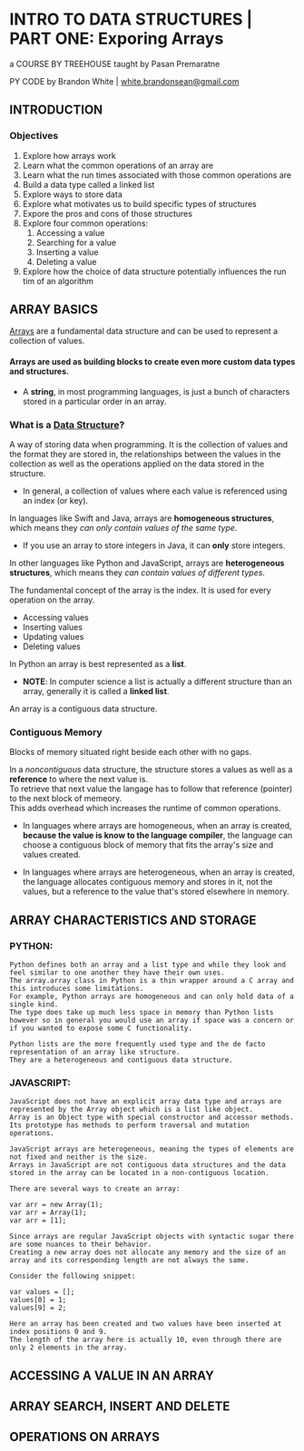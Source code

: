 # INTRO TO DATA STRUCTURES | PART ONE: Exporing Arrays

a COURSE BY TREEHOUSE
taught by Pasan Premaratne

PY CODE by Brandon White | white.brandonsean@gmail.com

## INTRODUCTION

### Objectives
1. Explore how arrays work
2. Learn what the common operations of an array are
3. Learn what the run times associated with those common operations are
4. Build a data type called a linked list
5. Explore ways to store data
6. Explore what motivates us to build specific types of structures
7. Expore the pros and cons of those structures
8. Explore four common operations:
    1. Accessing a value
    2. Searching for a value
    3. Inserting a value
    4. Deleting a value
9. Explore how the choice of data structure potentially influences the run tim of an algorithm

## ARRAY BASICS

[Arrays](https://en.wikipedia.org/wiki/Array_data_structure) are a fundamental data structure and can be used to represent a collection of values.

#### **Arrays are used as building blocks to create even more custom data types and structures**.
  * A **string**, in most programming languages, is just a bunch of characters stored in a particular order in an array.

### What is a [Data Structure](https://en.wikipedia.org/wiki/Data_structure)?
A way of storing data when programming. It is the collection of values and the format they are stored in, the relationships between the values in the collection as well as the operations applied on the data stored in the structure.
  * In general, a collection of values where each value is referenced using an index (or key).

In languages like Swift and Java, arrays are **homogeneous structures**, which means they _can only contain values of the same type_. 
  * If you use an array to store integers in Java, it can **only** store integers.

In other languages like Python and JavaScript, arrays are **heterogeneous structures**, which means they _can contain values of different types_.

The fundamental concept of the array is the index. It is used for every operation on the array.
  * Accessing values
  * Inserting values
  * Updating values
  * Deleting values

In Python an array is best represented as a **list**. 
  * **NOTE**: In computer science a list is actually a different structure than an array, generally it is called a **linked list**.

An array is a contiguous data structure. 

### Contiguous Memory
Blocks of memory situated right beside each other with no gaps.

In a _noncontiguous_ data structure, the structure stores a values as well as a **reference** to where the next value is.  
To retrieve that next value the langage has to follow that reference (pointer) to the next block of memeory.  
This adds overhead which increases the runtime of common operations.

* In languages where arrays are homogeneous, when an array is created, **because the value is know to the language compiler**, the language can choose a contiguous block of memory that fits the array's size and values created.

* In languages where arrays are heterogeneous, when an array is created, the language allocates contiguous memory and stores in it, not the values, but a reference to the value that's stored elsewhere in memory. 

## ARRAY CHARACTERISTICS AND STORAGE

### PYTHON:

```
Python defines both an array and a list type and while they look and feel similar to one another they have their own uses.  
The array.array class in Python is a thin wrapper around a C array and this introduces some limitations.  
For example, Python arrays are homogeneous and can only hold data of a single kind.  
The type does take up much less space in memory than Python lists however so in general you would use an array if space was a concern or if you wanted to expose some C functionality.

Python lists are the more frequently used type and the de facto representation of an array like structure.  
They are a heterogeneous and contiguous data structure.
```

### JAVASCRIPT:

```
JavaScript does not have an explicit array data type and arrays are represented by the Array object which is a list like object.  
Array is an Object type with special constructor and accessor methods.  Its prototype has methods to perform traversal and mutation operations.

JavaScript arrays are heterogeneous, meaning the types of elements are not fixed and neither is the size.  
Arrays in JavaScript are not contiguous data structures and the data stored in the array can be located in a non-contiguous location.

There are several ways to create an array:

var arr = new Array(1);
var arr = Array(1);
var arr = [1];

Since arrays are regular JavaScript objects with syntactic sugar there are some nuances to their behavior.  
Creating a new array does not allocate any memory and the size of an array and its corresponding length are not always the same.

Consider the following snippet:

var values = [];
values[0] = 1;
values[9] = 2;

Here an array has been created and two values have been inserted at index positions 0 and 9.  
The length of the array here is actually 10, even through there are only 2 elements in the array.
```

## ACCESSING A VALUE IN AN ARRAY

## ARRAY SEARCH, INSERT AND DELETE

## OPERATIONS ON ARRAYS